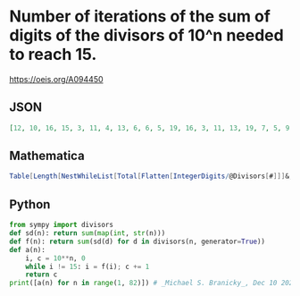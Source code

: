 # Number of iterations of the sum of digits of the divisors of 10^n needed to reach 15\.
https://oeis.org/A094450
## JSON
```JSON
[12, 10, 16, 15, 3, 11, 4, 13, 6, 6, 5, 19, 16, 3, 11, 13, 19, 7, 5, 9, 6, 16, 16, 19, 5, 3, 12, 3, 18, 16, 4, 10, 6, 16, 18, 12, 4, 16, 12, 13, 12, 5, 12, 5, 20, 15, 16, 12, 4, 16, 4, 20, 5, 19, 4, 6, 21, 5, 6, 5, 21, 12, 5, 16, 13, 17, 6, 5, 7, 21, 20, 18, 12, 10, 6, 18, 13, 13, 6, 13, 15]
```
## Mathematica
```Mathematica
Table[Length[NestWhileList[Total[Flatten[IntegerDigits/@Divisors[#]]]&,10^n, #!= 15&]]-1,{n,90}] (* _Harvey P. Dale_, Mar 05 2019 *)
```
## Python
```Python
from sympy import divisors
def sd(n): return sum(map(int, str(n)))
def f(n): return sum(sd(d) for d in divisors(n, generator=True))
def a(n):
    i, c = 10**n, 0
    while i != 15: i = f(i); c += 1
    return c
print([a(n) for n in range(1, 82)]) # _Michael S. Branicky_, Dec 10 2021
```
